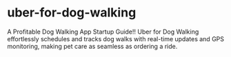 # uber-for-dog-walking
A Profitable Dog Walking App Startup Guide!! Uber for Dog Walking effortlessly schedules and tracks dog walks with real-time updates and GPS monitoring, making pet care as seamless as ordering a ride.
